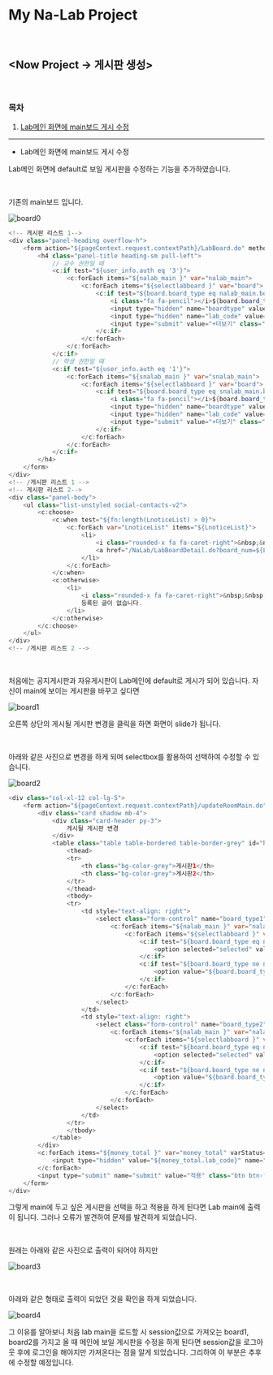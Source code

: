 # My Na-Lab Project

<br/>

## <Now Project -> 게시판 생성>

<br/>

### 목차

1. [Lab메인 화면에 main보드 게시 수정](#mainedit1)

----

- Lab메인 화면에 main보드 게시 수정<a id="mainedit1"></a>

Lab메인 화면에 default로 보일 게시판을 수정하는 기능을 추가하였습니다.

<br/>

기존의 main보드 입니다.

![board0](https://user-images.githubusercontent.com/43205396/72994907-59466680-3e3b-11ea-9ce7-812762f036d9.png)

```java
<!-- 게시판 리스트 1-->
<div class="panel-heading overflow-h">
    <form action="${pageContext.request.contextPath}/LabBoard.do" method="post">
        <h4 class="panel-title heading-sm pull-left">
            // 교수 권한일 때
            <c:if test="${user_info.auth eq '3'}">
                <c:forEach items="${nalab_main }" var="nalab_main">
                    <c:forEach items="${selectlabboard }" var="board">
                        <c:if test="${board.board_type eq nalab_main.board1}">
                            <i class="fa fa-pencil"></i>${board.board_title}&nbsp;&nbsp;&nbsp;&nbsp;
                            <input type="hidden" name="boardtype" value="${board.board_type}">
                            <input type="hidden" name="lab_code" value="${user_info.lab_code}">
                            <input type="submit" value="+더보기" class="btn btn-xs">
                        </c:if>
                    </c:forEach>
                </c:forEach>
            </c:if>
            // 학생 권한일 때
            <c:if test="${user_info.auth eq '1'}">
                <c:forEach items="${snalab_main }" var="snalab_main">
                    <c:forEach items="${selectlabboard }" var="board">
                        <c:if test="${board.board_type eq snalab_main.board1}">
                            <i class="fa fa-pencil"></i>${board.board_title}&nbsp;&nbsp;&nbsp;&nbsp;
                            <input type="hidden" name="boardtype" value="${board.board_type}">
                            <input type="hidden" name="lab_code" value="${user_info.lab_code}">
                            <input type="submit" value="+더보기" class="btn btn-xs">
                        </c:if>
                    </c:forEach>
                </c:forEach>
            </c:if>
        </h4>
    </form>
</div>
<!-- /게시판 리스트 1 -->
<!-- 게시판 리스트 2-->
<div class="panel-body">
    <ul class="list-unstyled social-contacts-v2">
        <c:choose>
            <c:when test="${fn:length(LnoticeList) > 0}">
                <c:forEach var="LnoticeList" items="${LnoticeList}">
                    <li>
                        <i class="rounded-x fa fa-caret-right">&nbsp;&nbsp;</i>
                        <a href="/NaLab/LabBoardDetail.do?board_num=${LnoticeList.board_num}">${LnoticeList.title}</a>
                    </li>
                </c:forEach>
            </c:when>
            <c:otherwise>
                <li>
                    <i class="rounded-x fa fa-caret-right">&nbsp;&nbsp;</i>
                    등록된 글이 없습니다.
                </li>
            </c:otherwise>
        </c:choose>
    </ul>
</div>
<!-- /게시판 리스트 2 -->
```



<br/>

처음에는 공지게시판과 자유게시판이 Lab메인에 default로 게시가 되어 있습니다. 자신이 main에 보이는 게시판을 바꾸고 싶다면

![board1](https://user-images.githubusercontent.com/43205396/72995677-a7a83500-3e3c-11ea-98d3-888e628bb860.png)

오른쪽 상단의 게시될 게시판 변경을 클릭을 하면 화면이 slide가 됩니다.

<br/>

아래와 같은 사진으로 변경을 하게 되며 selectbox를 활용하여 선택하여 수정할 수 있습니다.

![board2](https://user-images.githubusercontent.com/43205396/72994986-7a0ebc00-3e3b-11ea-888d-0a4a293e7a21.png)

```java
<div class="col-xl-12 col-lg-5">
    <form action="${pageContext.request.contextPath}/updateRoomMain.do" id="Sub_Main_form" method="post">
        <div class="card shadow mb-4">
            <div class="card-header py-3">
                게시될 게시판 변경
            </div>
            <table class="table table-bordered table-border-grey" id="hiddenTablee" style="white-space:nowrap; overflow:auto">
                <thead>
                <tr>
                    <th class="bg-color-grey">게시판1</th>
                    <th class="bg-color-grey">게시판2</th>
                </tr>
                </thead>
                <tbody>
                <tr>
                    <td style="text-align: right">
                        <select class="form-control" name="board_type1" id="default_board1">
                            <c:forEach items="${nalab_main }" var="nalab_main">
                                <c:forEach items="${selectlabboard }" var="board">
                                    <c:if test="${board.board_type eq nalab_main.board1}">
                                        <option selected="selected" value="${board.board_type}">${board.board_title}</option>
                                    </c:if>
                                    <c:if test="${board.board_type ne nalab_main.board1}">
                                        <option value="${board.board_type}">${board.board_title}</option>
                                    </c:if>
                                </c:forEach>
                            </c:forEach>
                        </select>
                    </td>
                    <td style="text-align: right">
                        <select class="form-control" name="board_type2" id="default_board2">
                            <c:forEach items="${nalab_main }" var="nalab_main">
                                <c:forEach items="${selectlabboard }" var="board">
                                    <c:if test="${board.board_type eq nalab_main.board2}">
                                        <option selected="selected" value="${board.board_type}">${board.board_title}</option>
                                    </c:if>
                                    <c:if test="${board.board_type ne nalab_main.board2}">
                                        <option value="${board.board_type}">${board.board_title}</option>
                                    </c:if>
                                </c:forEach>
                            </c:forEach>
                        </select>
                    </td>
                </tr>
                </tbody>
            </table>
        </div>
        <c:forEach items="${money_total }" var="money_total" varStatus="status">
            <input type="hidden" value="${money_total.lab_code}" name="roomcode">
        </c:forEach>
        <input type="submit" name="submit" value="적용" class="btn btn-facebook ladda-button btn-block" data-style="zoom-in">
    </form>
</div>
```



그렇게 main에 두고 싶은 게시판을 선택을 하고 적용을 하게 된다면 Lab main에 출력이 됩니다. 그러나 오류가 발견하여 문제를 발견하게 되었습니다.

<br/>

원래는 아래와 같은 사진으로 출력이 되어야 하지만

![board3](https://user-images.githubusercontent.com/43205396/72995051-96aaf400-3e3b-11ea-92af-6b3d64f5f9b3.png)

<br/>

아래와 같은 형태로 출력이 되었던 것을 확인을 하게 되었습니다.

![board4](https://user-images.githubusercontent.com/43205396/72995012-8561e780-3e3b-11ea-8943-c2336644b7ac.png)

그 이유를 알아보니 처음 lab main을 로드할 시 session값으로 가져오는 board1, board2를 가지고 올 때 메인에 보일 게시판을 수정을 하게 된다면 session값을 로그아웃 후에 로그인을 해야지만 가져온다는 점을 알게 되었습니다. 그리하여 이 부분은 추후에 수정할 예정입니다.

